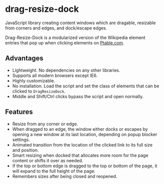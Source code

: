drag-resize-dock
================

JavaScript library creating content windows which are dragable, resizable from corners and edges, and dock/escape edges.

Drag-Resize-Dock is a modularized version of the Wikipedia element entries that pop up when clicking elements on [Ptable.com](http://www.ptable.com/).

## Advantages

* Lightweight. No dependencies on any other libraries.
* Supports all modern browsers except IE6.
* Highly customizable.
* No installation. Load the script and set the class of elements that can be clicked to `DragResizeDock`.
* Middle and Shift/Ctrl clicks bypass the script and open normally.

## Features

* Resize from any corner or edge.
* When dragged to an edge, the window either docks or escapes by opening a new window at its last location, depending on popup blocker settings.
* Animated transition from the location of the clicked link to its full size and position.
* Smart resizing when docked that allocates more room for the page content or shifts it over as needed.
* If the top or bottom edge is dragged to the top or bottom of the page, it will expand to the full height of the page.
* Remembers sizes after being closed and reopened.
